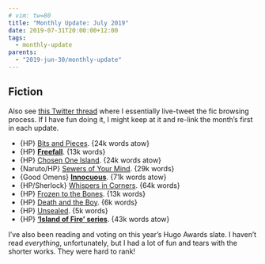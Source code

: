 ```yaml
---
# vim: tw=80
title: "Monthly Update: July 2019"
date: 2019-07-31T20:00:00+12:00
tags:
  - monthly-update
parents:
  - "2019-jun-30/monthly-update"
---
```


## Fiction

Also see [this Twitter thread](https://twitter.com/passcod/status/1153619777119649792)
where I essentially live-tweet the fic browsing process. If I have fun doing it,
I might keep at it and re-link the month’s first in each update.

 - {HP} [Bits and Pieces](https://archiveofourown.org/works/19114597). {24k words atow}
 - {HP} **[Freefall](https://archiveofourown.org/works/19569625)**. {13k words}
 - {HP} [Chosen One Island](https://archiveofourown.org/works/14418228). {24k words atow}
 - {Naruto/HP} [Sewers of Your Mind](https://archiveofourown.org/works/1113617). {29k words}
 - {Good Omens} **[Innocuous](https://archiveofourown.org/works/19837399)**. {71k words atow}
 - {HP/Sherlock} [Whispers in Corners](https://archiveofourown.org/works/1134255). {64k words}
 - {HP} [Frozen to the Bones](https://archiveofourown.org/works/1117301). {13k words}
 - {HP} [Death and the Boy](https://archiveofourown.org/works/1115380). {6k words}
 - {HP} [Unsealed](https://archiveofourown.org/works/1115373). {5k words}
 - {HP} **[‘Island of Fire’ series](https://archiveofourown.org/series/205025)**. {43k words atow}

I’ve also been reading and voting on this year’s Hugo Awards slate. I haven’t
read _everything_, unfortunately, but I had a lot of fun and tears with the
shorter works. They were hard to rank!
